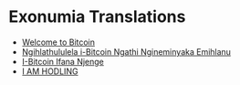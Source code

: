 # Exonumia Translations

- [Welcome to Bitcoin](/nr/)
- [Ngihlathululela i-Bitcoin Ngathi Ngineminyaka Emihlanu](/nr/explain-bitcoin-like-im-five)
- [I-Bitcoin Ifana Njenge](/nr/bitcoin-is-like)
- [I AM HODLING](/nr/i-am-hodling)
